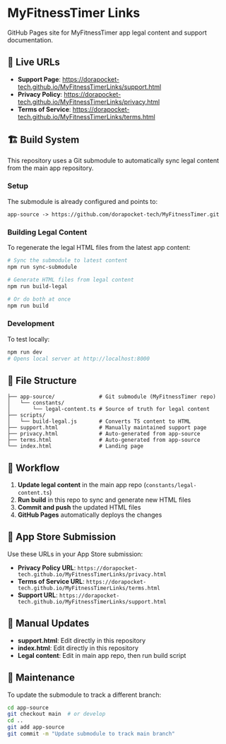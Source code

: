# MyFitnessTimer Links

GitHub Pages site for MyFitnessTimer app legal content and support documentation.

## 🔗 Live URLs

- **Support Page**: https://dorapocket-tech.github.io/MyFitnessTimerLinks/support.html
- **Privacy Policy**: https://dorapocket-tech.github.io/MyFitnessTimerLinks/privacy.html
- **Terms of Service**: https://dorapocket-tech.github.io/MyFitnessTimerLinks/terms.html

## 🏗️ Build System

This repository uses a Git submodule to automatically sync legal content from the main app repository.

### Setup

The submodule is already configured and points to:
```
app-source -> https://github.com/dorapocket-tech/MyFitnessTimer.git
```

### Building Legal Content

To regenerate the legal HTML files from the latest app content:

```bash
# Sync the submodule to latest content
npm run sync-submodule

# Generate HTML files from legal content
npm run build-legal

# Or do both at once
npm run build
```

### Development

To test locally:
```bash
npm run dev
# Opens local server at http://localhost:8000
```

## 📁 File Structure

```
├── app-source/              # Git submodule (MyFitnessTimer repo)
│   └── constants/
│       └── legal-content.ts # Source of truth for legal content
├── scripts/
│   └── build-legal.js       # Converts TS content to HTML
├── support.html             # Manually maintained support page
├── privacy.html             # Auto-generated from app-source
├── terms.html               # Auto-generated from app-source
└── index.html               # Landing page
```

## 🔄 Workflow

1. **Update legal content** in the main app repo (`constants/legal-content.ts`)
2. **Run build** in this repo to sync and generate new HTML files
3. **Commit and push** the updated HTML files
4. **GitHub Pages** automatically deploys the changes

## 🚀 App Store Submission

Use these URLs in your App Store submission:

- **Privacy Policy URL**: `https://dorapocket-tech.github.io/MyFitnessTimerLinks/privacy.html`
- **Terms of Service URL**: `https://dorapocket-tech.github.io/MyFitnessTimerLinks/terms.html`
- **Support URL**: `https://dorapocket-tech.github.io/MyFitnessTimerLinks/support.html`

## 📝 Manual Updates

- **support.html**: Edit directly in this repository
- **index.html**: Edit directly in this repository
- **Legal content**: Edit in main app repo, then run build script

## 🔧 Maintenance

To update the submodule to track a different branch:
```bash
cd app-source
git checkout main  # or develop
cd ..
git add app-source
git commit -m "Update submodule to track main branch"
```
